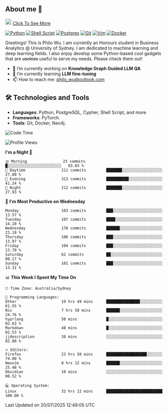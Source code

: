 ## About me 🤗

<a href="#"><img src="https://media.giphy.com/media/hvRJCLFzcasrR4ia7z/giphy.gif" width="20px" height="20px"></a> [Click To See More](https://codeboyphilo.github.io)

[![Python](https://img.shields.io/badge/python-3670A0?style=for-the-badge&logo=python&logoColor=ffdd54)](#)
[![Shell Script](https://img.shields.io/badge/shell_script-%23121011.svg?style=for-the-badge&logo=gnu-bash&logoColor=white)](#)
[![Postgres](https://img.shields.io/badge/postgres-%23316192.svg?style=for-the-badge&logo=postgresql&logoColor=white)](#)
[![Git](https://img.shields.io/badge/git-%23F05033.svg?style=for-the-badge&logo=git&logoColor=white)](#)
[![Vim](https://img.shields.io/badge/VIM-%2311AB00.svg?style=for-the-badge&logo=vim&logoColor=white)](#)
[![Docker](https://img.shields.io/badge/docker-%230db7ed.svg?style=for-the-badge&logo=docker&logoColor=white)](#)

Greetings! This is Philo Wu. I am currently an Honours student in Business Analytics \@ University of Sydney. I am dedicated to machine learning and deep learning fields. I also enjoy develop some Python-based cool gadgets that are ~~useless~~ useful to serve my needs. Please check them out!

- 🔭 I’m currently working on **Knowledge Graph Guided LLM QA**
- 🌱 I’m currently learning **LLM fine-tuning**
- 📫 How to reach me: philo_wu@outlook.com

## 🛠 Technologies and Tools
- **Languages**: Python, PostgreSQL, Cypher, Shell Script, and more
- **Frameworks**: PyTorch.
- **Tools**: Git, Docker, Neo4j.

<!--START_SECTION:waka-->
![Code Time](http://img.shields.io/badge/Code%20Time-908%20hrs%2040%20mins-blue)

![Profile Views](http://img.shields.io/badge/Profile%20Views-1-blue)

**I'm a Night 🦉** 

```text
🌞 Morning                23 commits          █░░░░░░░░░░░░░░░░░░░░░░░░   03.03 % 
🌆 Daytime                211 commits         ███████░░░░░░░░░░░░░░░░░░   27.80 % 
🌃 Evening                313 commits         ██████████░░░░░░░░░░░░░░░   41.24 % 
🌙 Night                  212 commits         ███████░░░░░░░░░░░░░░░░░░   27.93 % 
```
📅 **I'm Most Productive on Wednesday** 

```text
Monday                   103 commits         ███░░░░░░░░░░░░░░░░░░░░░░   13.57 % 
Tuesday                  107 commits         ████░░░░░░░░░░░░░░░░░░░░░   14.10 % 
Wednesday                176 commits         ██████░░░░░░░░░░░░░░░░░░░   23.19 % 
Thursday                 106 commits         ███░░░░░░░░░░░░░░░░░░░░░░   13.97 % 
Friday                   104 commits         ███░░░░░░░░░░░░░░░░░░░░░░   13.70 % 
Saturday                 62 commits          ██░░░░░░░░░░░░░░░░░░░░░░░   08.17 % 
Sunday                   101 commits         ███░░░░░░░░░░░░░░░░░░░░░░   13.31 % 
```


📊 **This Week I Spent My Time On** 

```text
🕑︎ Time Zone: Australia/Sydney

💬 Programming Languages: 
Other                    19 hrs 49 mins      ███████████████░░░░░░░░░░   61.55 % 
Nix                      7 hrs 58 mins       ██████░░░░░░░░░░░░░░░░░░░   24.76 % 
hyprlang                 50 mins             █░░░░░░░░░░░░░░░░░░░░░░░░   02.63 % 
Markdown                 48 mins             █░░░░░░░░░░░░░░░░░░░░░░░░   02.53 % 
jjdescription            38 mins             ░░░░░░░░░░░░░░░░░░░░░░░░░   02.00 % 

🔥 Editors: 
Firefox                  23 hrs 50 mins      ██████████████████░░░░░░░   74.00 % 
Neovim                   8 hrs 12 mins       ██████░░░░░░░░░░░░░░░░░░░   25.48 % 
Obsidian                 10 mins             ░░░░░░░░░░░░░░░░░░░░░░░░░   00.52 % 

💻 Operating System: 
Linux                    32 hrs 12 mins      █████████████████████████   100.00 % 
```


 Last Updated on 20/07/2025 12:49:05 UTC
<!--END_SECTION:waka-->
